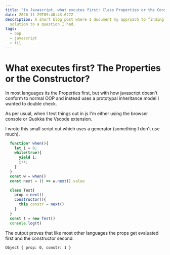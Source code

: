 ```yaml
---
title: "In Javascript, what excutes first: Class Properties or the Constructor?"
date: 2020-11-29T09:40:43.627Z
description: A short blog post where I document my approach to finding a
  solution to a question I had.
tags:
  - oop
  - javascript
  - til
---
```

# What executes first? The Properties or the Constructor?

In most languages its the Properties first, but with how javascript doesn't conform to normal OOP and instead uses a prototypal inheritance model I wanted to double check.

As per usual, when I test things out in js I'm either using the browser console or Quokka the Vscode extension.

I wrote this small script out which uses a generator (something I don't use much).
```js
  function* when(){
    let i = 0;
    while(true){
      yield i;
      i++;
    }
  }
  const w = when()
  const next = () => w.next().value

  class Test{
    prop = next()
    constructor(){
      this.constr = next()
    }
  }
  const t = new Test()
  console.log(t)
```
The output proves that like most other languages the props get evaluated first and the constructor second.
```
Object { prop: 0, constr: 1 }
```

